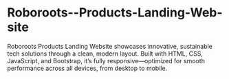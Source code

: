 # Roboroots--Products-Landing-Web-site
Roboroots Products Landing Website showcases innovative, sustainable tech solutions through a clean, modern layout. Built with HTML, CSS, JavaScript, and Bootstrap, it’s fully responsive—optimized for smooth performance across all devices, from desktop to mobile.
